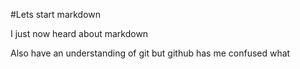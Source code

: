 #Lets start markdown

I just now heard about markdown

Also have an understanding of git but github has me confused
what